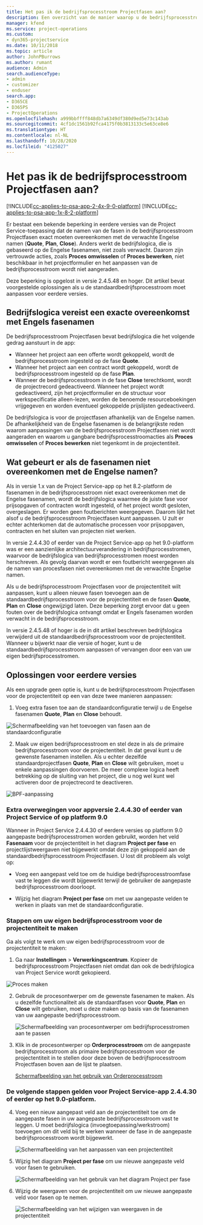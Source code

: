 ```yaml
---
title: Het pas ik de bedrijfsprocesstroom Projectfasen aan?
description: Een overzicht van de manier waarop u de bedrijfsprocesstroom Projectfasen aanpast.
manager: kfend
ms.service: project-operations
ms.custom:
- dyn365-projectservice
ms.date: 10/11/2018
ms.topic: article
author: JohnPBurrows
ms.author: rumant
audience: Admin
search.audienceType:
- admin
- customizer
- enduser
search.app:
- D365CE
- D365PS
- ProjectOperations
ms.openlocfilehash: a999bbffff848db7a6349df380d9ed5e73c143ab
ms.sourcegitcommit: 4cf1dc1561b92fca4175f0b3813133c5e63ce8e6
ms.translationtype: HT
ms.contentlocale: nl-NL
ms.lasthandoff: 10/28/2020
ms.locfileid: "4125027"
---
```

# <a name="how-do-i-customize-the-project-stages-business-process-flow"></a>Het pas ik de bedrijfsprocesstroom Projectfasen aan?
[!INCLUDE[cc-applies-to-psa-app-2-4x-9-0-platform](../includes/cc-applies-to-psa-app-2-4x-9-0-platform.md)]
[!INCLUDE[cc-applies-to-psa-app-1x-8-2-platform](../includes/cc-applies-to-psa-app-1x-8-2-platform.md)]

Er bestaat een bekende beperking in eerdere versies van de Project Service-toepassing dat de namen van de fasen in de bedrijfsprocesstroom Projectfasen exact moeten overeenkomen met de verwachte Engelse namen (**Quote**, **Plan**, **Close**). Anders werkt de bedrijfslogica, die is gebaseerd op de Engelse fasenamen, niet zoals verwacht. Daarom zijn vertrouwde acties, zoals **Proces omwisselen** of **Proces bewerken**, niet beschikbaar in het projectformulier en het aanpassen van de bedrijfsprocesstroom wordt niet aangeraden. 

Deze beperking is opgelost in versie 2.4.5.48 en hoger. Dit artikel bevat voorgestelde oplossingen als u de standaardbedrijfsprocesstroom moet aanpassen voor eerdere versies.  

## <a name="business-logic-requires-an-exact-match-with-english-stage-names"></a>Bedrijfslogica vereist een exacte overeenkomst met Engels fasenamen

De bedrijfsprocesstroom Projectfasen bevat bedrijfslogica die het volgende gedrag aanstuurt in de app:
- Wanneer het project aan een offerte wordt gekoppeld, wordt de bedrijfsprocesstroom ingesteld op de fase **Quote**.
- Wanneer het project aan een contract wordt gekoppeld, wordt de bedrijfsprocesstroom ingesteld op de fase **Plan**.
- Wanneer de bedrijfsprocesstroom in de fase **Close** terechtkomt, wordt de projectrecord gedeactiveerd. Wanneer het project wordt gedeactiveerd, zijn het projectformulier en de structuur voor werkspecificatie alleen-lezen, worden de benoemde resourceboekingen vrijgegeven en worden eventueel gekoppelde prijslijsten gedeactiveerd.

De bedrijfslogica is voor de projectfasen afhankelijk van de Engelse namen. De afhankelijkheid van de Engelse fasenamen is de belangrijkste reden waarom aanpassingen van de bedrijfsprocesstroom Projectfasen niet wordt aangeraden en waarom u gangbare bedrijfsprocesstroomacties als **Proces omwisselen** of **Proces bewerken** niet tegenkomt in de projectentiteit.

## <a name="what-happens-if-the-stage-names-dont-match-the-english-names"></a>Wat gebeurt er als de fasenamen niet overeenkomen met de Engelse namen?

Als in versie 1.x van de Project Service-app op het 8.2-platform de fasenamen in de bedrijfsprocesstroom niet exact overeenkomen met de Engelse fasenamen, wordt de bedrijfslogica waarmee de juiste fase voor prijsopgaven of contracten wordt ingesteld, of het project wordt gesloten, overgeslagen. Er worden geen foutberichten weergegeven. Daarom lijkt het alsof u de bedrijfsprocesstroom Projectfasen kunt aanpassen. U zult er echter achterkomen dat de automatische processen voor prijsopgaven, contracten en het sluiten van projecten niet werken.

In versie 2.4.4.30 of eerder van de Project Service-app op het 9.0-platform was er een aanzienlijke architectuurverandering in bedrijfsprocesstromen, waarvoor de bedrijfslogica van bedrijfsprocesstromen moest worden herschreven. Als gevolg daarvan wordt er een foutbericht weergegeven als de namen van procesfasen niet overeenkomen met de verwachte Engelse namen. 

Als u de bedrijfsprocesstroom Projectfasen voor de projectentiteit wilt aanpassen, kunt u alleen nieuwe fasen toevoegen aan de standaardbedrijfsprocesstroom voor de projectentiteit en de fasen **Quote**, **Plan** en **Close** ongewijzigd laten. Deze beperking zorgt ervoor dat u geen fouten over de bedrijfslogica ontvangt omdat er Engels fasenamen worden verwacht in de bedrijfsprocesstroom.

In versie 2.4.5.48 of hoger is de in dit artikel beschreven bedrijfslogica verwijderd uit de standaardbedrijfsprocesstroom voor de projectentiteit. Wanneer u bijwerkt naar die versie of hoger, kunt u de standaardbedrijfsprocesstroom aanpassen of vervangen door een van uw eigen bedrijfsprocesstromen. 

## <a name="workarounds-for-earlier-versions"></a>Oplossingen voor eerdere versies

Als een upgrade geen optie is, kunt u de bedrijfsprocesstroom Projectfasen voor de projectentiteit op een van deze twee manieren aanpassen:

1. Voeg extra fasen toe aan de standaardconfiguratie terwijl u de Engelse fasenamen **Quote**, **Plan** en **Close** behoudt.


![Schermafbeelding van het toevoegen van fasen aan de standaardconfiguratie](media/FAQ-Customize-BPF-1.png)
 
2. Maak uw eigen bedrijfsprocesstroom en stel deze in als de primaire bedrijfsprocesstroom voor de projectentiteit. In dat geval kunt u de gewenste fasenamen instellen. Als u echter dezelfde standaardprojectfasen **Quote**, **Plan** en **Close** wilt gebruiken, moet u enkele aanpassingen doorvoeren. De meer complexe logica heeft betrekking op de sluiting van het project, die u nog wel kunt wel activeren door de projectrecord te deactiveren.

![BPF-aanpassing](media/FAQ-Customize-BPF-2.png)

### <a name="additional-considerations-for-project-service-app-version-24430-or-earlier-on-platform-90"></a>Extra overwegingen voor appversie 2.4.4.30 of eerder van Project Service of op platform 9.0

Wanneer in Project Service 2.4.4.30 of eerdere versies op platform 9.0 aangepaste bedrijfsprocesstromen worden gebruikt, worden het veld **Fasenaam** voor de projectentiteit in het diagram **Project per fase** en projectlijstweergaven niet bijgewerkt omdat deze zijn gekoppeld aan de standaardbedrijfsprocesstroom Projectfasen. U lost dit probleem als volgt op:

- Voeg een aangepast veld toe om de huidige bedrijfsprocesstroomfase vast te leggen die wordt bijgewerkt terwijl de gebruiker de aangepaste bedrijfsprocesstroom doorloopt.

- Wijzig het diagram **Project per fase** om met uw aangepaste velden te werken in plaats van met de standaardconfiguratie.

### <a name="steps-to-create-your-own-business-process-flow-for-the-project-entity"></a>Stappen om uw eigen bedrijfsprocesstroom voor de projectentiteit te maken

Ga als volgt te werk om uw eigen bedrijfsprocesstroom voor de projectentiteit te maken:

1. Ga naar **Instellingen** > **Verwerkingscentrum**. Kopieer de bedrijfsprocesstroom Projectfasen niet omdat dan ook de bedrijfslogica van Project Service wordt gekopieerd.

  ![Proces maken](media/FAQ-Customize-BPF-3.png)

2. Gebruik de procesontwerper om de gewenste fasenamen te maken. Als u dezelfde functionaliteit als de standaardfasen voor **Quote**, **Plan** en **Close** wilt gebruiken, moet u deze maken op basis van de fasenamen van uw aangepaste bedrijfsprocesstroom.

   ![Schermafbeelding van procesontwerper om bedrijfsprocesstromen aan te passen](media/FAQ-Customize-BPF-4.png) 

3. Klik in de procesontwerper op **Orderprocesstroom** om de aangepaste bedrijfsprocesstroom als primaire bedrijfsprocesstroom voor de projectentiteit in te stellen door deze boven de bedrijfsprocesstroom Projectfasen boven aan de lijst te plaatsen.


   [Schermafbeelding van het gebruik van Orderprocesstroom](media/FAQ-Customize-BPF-5-720.png)

### <a name="the-following-steps-apply-to-project-service-app-24430-or-earlier-on-the-90-platform"></a>De volgende stappen gelden voor Project Service-app 2.4.4.30 of eerder op het 9.0-platform.

4. Voeg een nieuw aangepast veld aan de projectentiteit toe om de aangepaste fasen in uw aangepaste bedrijfsprocesstroom vast te leggen. U moet bedrijfslogica (invoegtoepassing/werkstroom) toevoegen om dit veld bij te werken wanneer de fase in de aangepaste bedrijfsprocesstroom wordt bijgewerkt.

   ![Schermafbeelding van het aanpassen van een projectentiteit](media/FAQ-Customize-BPF-6-720.png)

5. Wijzig het diagram **Project per fase** om uw nieuwe aangepaste veld voor fasen te gebruiken.

   ![Schermafbeelding van het gebruik van het diagram Project per fase](media/FAQ-Customize-BPF-7-720.png)

6. Wijzig de weergaven voor de projectentiteit om uw nieuwe aangepaste veld voor fasen op te nemen.

   ![Schermafbeelding van het wijzigen van weergaven in de projectentiteit](media/FAQ-Customize-BPF-8-720.png)

